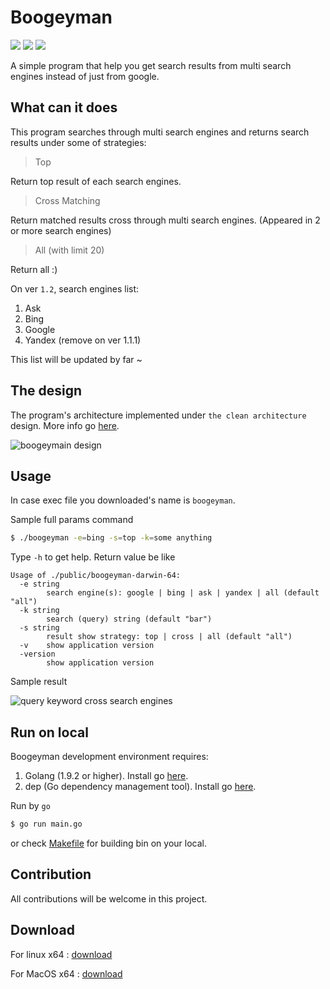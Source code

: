 # Boogeyman

[![][goreportcard-svg]][goreportcard] 
[![][CodeFactor]](https://www.codefactor.io/repository/github/khanhtc1202/boogeyman)
[![][Build Status]](https://travis-ci.org/khanhtc1202/fromnoobstogeeks)

[Build Status]: https://travis-ci.org/khanhtc1202/fromnoobstogeeks.svg?branch=master
[CodeFactor]: https://www.codefactor.io/repository/github/khanhtc1202/boogeyman/badge
[goreportcard]: https://goreportcard.com/report/github.com/khanhtc1202/boogeyman
[goreportcard-svg]: https://goreportcard.com/badge/github.com/khanhtc1202/boogeyman

A simple program that help you get search results from multi search engines instead of just from google.

## What can it does

This program searches through multi search engines and returns search results under some of strategies:

> Top

Return top result of each search engines. 

> Cross Matching

Return matched results cross through multi search engines. (Appeared in 2 or more search engines)

> All (with limit 20)

Return all :)

On ver `1.2`, search engines list:

1. Ask
2. Bing
3. Google
4. Yandex (remove on ver 1.1.1)

This list will be updated by far ~

## The design

The program's architecture implemented under `the clean architecture` design. More info go [here](https://8thlight.com/blog/uncle-bob/2012/08/13/the-clean-architecture.html).

![boogeymain design](public/boogeyman_design.jpg)

## Usage

In case exec file you downloaded's name is `boogeyman`.

Sample full params command

```bash
$ ./boogeyman -e=bing -s=top -k=some anything
```

Type `-h` to get help. Return value be like

```$xslt
Usage of ./public/boogeyman-darwin-64:
  -e string
        search engine(s): google | bing | ask | yandex | all (default "all")
  -k string
        search (query) string (default "bar")
  -s string
        result show strategy: top | cross | all (default "all")
  -v    show application version
  -version
        show application version
```

Sample result

![query keyword cross search engines](public/sample.png)

## Run on local

Boogeyman development environment requires: 

1. Golang (1.9.2 or higher). Install go [here](https://golang.org/doc/install).
2. dep (Go dependency management tool). Install go [here](https://github.com/golang/dep).

Run by `go`

```bash
$ go run main.go
```

or check [Makefile](https://github.com/khanhtc1202/boogeyman/blob/master/Makefile) for building bin on your local.

## Contribution

All contributions will be welcome in this project.

## Download

For linux x64 : [download](public/boogeyman-linux-64)

For MacOS x64 : [download](public/boogeyman-darwin-64)
